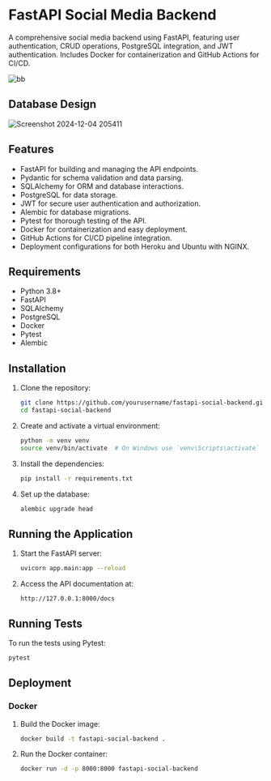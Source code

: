 # FastAPI Social Media Backend

A comprehensive social media backend using FastAPI, featuring user authentication, CRUD operations, PostgreSQL integration, and JWT authentication. Includes Docker for containerization and GitHub Actions for CI/CD.

![bb](https://github.com/user-attachments/assets/f349d276-f57b-438f-ae52-1108c6b7943c)


## Database Design
![Screenshot 2024-12-04 205411](https://github.com/user-attachments/assets/2c7ff675-783d-4d31-899a-24f90bb7381d)

## Features

- FastAPI for building and managing the API endpoints.
- Pydantic for schema validation and data parsing.
- SQLAlchemy for ORM and database interactions.
- PostgreSQL for data storage.
- JWT for secure user authentication and authorization.
- Alembic for database migrations.
- Pytest for thorough testing of the API.
- Docker for containerization and easy deployment.
- GitHub Actions for CI/CD pipeline integration.
- Deployment configurations for both Heroku and Ubuntu with NGINX.

## Requirements

- Python 3.8+
- FastAPI
- SQLAlchemy
- PostgreSQL
- Docker
- Pytest
- Alembic

## Installation

1. Clone the repository:
   ```bash
   git clone https://github.com/yourusername/fastapi-social-backend.git
   cd fastapi-social-backend
   ```

2. Create and activate a virtual environment:
   ```bash
   python -m venv venv
   source venv/bin/activate  # On Windows use `venv\Scripts\activate`
   ```

3. Install the dependencies:
   ```bash
   pip install -r requirements.txt
   ```

4. Set up the database:
   ```bash
   alembic upgrade head
   ```

## Running the Application

1. Start the FastAPI server:
   ```bash
   uvicorn app.main:app --reload
   ```

2. Access the API documentation at:
   ```
   http://127.0.0.1:8000/docs
   ```

## Running Tests

To run the tests using Pytest:
```bash
pytest
```

## Deployment

### Docker

1. Build the Docker image:
   ```bash
   docker build -t fastapi-social-backend .
   ```

2. Run the Docker container:
   ```bash
   docker run -d -p 8000:8000 fastapi-social-backend
   ```


